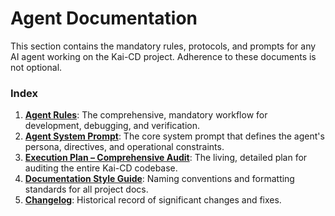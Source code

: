 # Agent Documentation

This section contains the mandatory rules, protocols, and prompts for any AI agent working on the Kai-CD project. Adherence to these documents is not optional.

### Index

1.  [**Agent Rules**](./01_Agent_Rules.md): The comprehensive, mandatory workflow for development, debugging, and verification.
2.  [**Agent System Prompt**](./02_Agent_System_Prompt.md): The core system prompt that defines the agent's persona, directives, and operational constraints.
3.  [**Execution Plan – Comprehensive Audit**](./03_Execution_Plan.md): The living, detailed plan for auditing the entire Kai-CD codebase.
4.  [**Documentation Style Guide**](./04_Documentation_Conventions.md): Naming conventions and formatting standards for all project docs.
5.  [**Changelog**](./05_Changelog.md): Historical record of significant changes and fixes. 